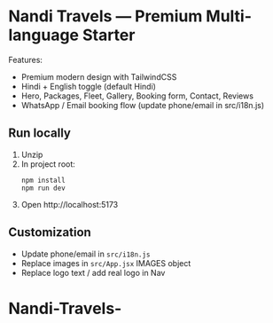 # Nandi Travels — Premium Multi-language Starter

Features:
- Premium modern design with TailwindCSS
- Hindi + English toggle (default Hindi)
- Hero, Packages, Fleet, Gallery, Booking form, Contact, Reviews
- WhatsApp / Email booking flow (update phone/email in src/i18n.js)

## Run locally
1. Unzip
2. In project root:
   ```
   npm install
   npm run dev
   ```
3. Open http://localhost:5173

## Customization
- Update phone/email in `src/i18n.js`
- Replace images in `src/App.jsx` IMAGES object
- Replace logo text / add real logo in Nav
# Nandi-Travels-
 
